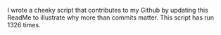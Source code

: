 I wrote a cheeky script that contributes to my Github by updating this ReadMe to illustrate why more than commits matter. This script has run 1326 times.